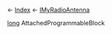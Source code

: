 ← [Index](Api-Index) ← [IMyRadioAntenna](Sandbox.ModAPI.Ingame.IMyRadioAntenna)

[long](System.Int64) AttachedProgrammableBlock